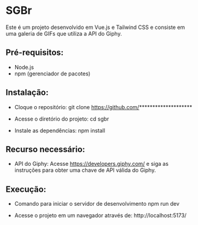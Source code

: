 # SGBr

Este é um projeto desenvolvido em Vue.js e Tailwind CSS e consiste em uma galeria de GIFs que utiliza a API do Giphy.


## Pré-requisitos:

- Node.js
- npm (gerenciador de pacotes)

## Instalação:

- Cloque o repositório:
git clone https://github.com/********************

- Acesse o diretório do projeto:
cd sgbr

- Instale as dependências:
npm install

## Recurso necessário:

- API do Giphy:
Acesse https://developers.giphy.com/ e siga as instruções para obter uma chave de API válida do Giphy.

## Execução:

- Comando para iniciar o servidor de desenvolvimento
npm run dev

* Acesse o projeto em um navegador através de: http://localhost:5173/ 
